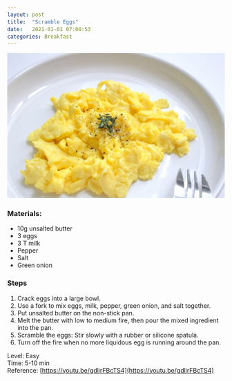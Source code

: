 ```yaml
---
layout: post
title:  "Scramble Eggs"
date:   2021-01-01 07:00:53
categories: Breakfast
---
```


[![](//raw.githubusercontent.com/nanhung/nanhung.github.io/master/img/scrambled-eggs.jpg)](//raw.githubusercontent.com/nanhung/nanhung.github.io/master/img/scrambled-eggs.jpg)

### Materials: 
- 10g unsalted butter
- 3 eggs
- 3 T milk
- Pepper
- Salt
- Green onion

### Steps
1. Crack eggs into a large bowl.
2. Use a fork to mix eggs, milk, pepper, green onion, and salt together.
3. Put unsalted butter on the non-stick pan.
4. Melt the butter with low to medium fire, then pour the mixed ingredient into the pan.
5. Scramble the eggs: Stir slowly with a rubber or silicone spatula.
6. Turn off the fire when no more liquidous egg is running around the pan.

Level: Easy  
Time: 5-10 min  
Reference: [https://youtu.be/gdljrFBcTS4](https://youtu.be/gdljrFBcTS4) 
